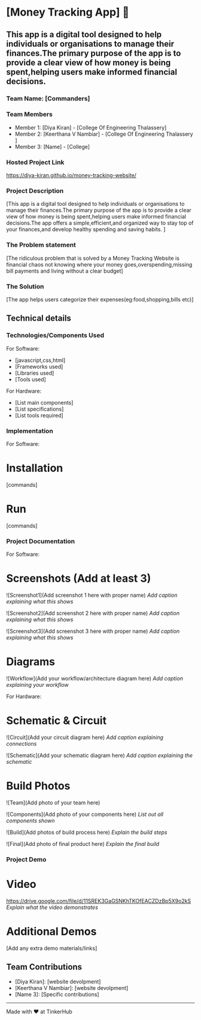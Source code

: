 # [Money Tracking App] 🎯


## This app is a digital tool designed to help individuals or organisations to manage their finances.The primary purpose of the app is to provide a clear view of how money is being spent,helping users make informed financial decisions.


### Team Name: [Commanders]


### Team Members
- Member 1: [Diya Kiran] - [College Of Engineering Thalassery]
- Member 2: [Keerthana V Nambiar] - [College Of Engineering Thalassery ]
- Member 3: [Name] - [College]

### Hosted Project Link
https://diya-kiran.github.io/money-tracking-website/

### Project Description
[This app is a digital tool designed to help individuals or organisations to manage their finances.The primary purpose of the app is to provide a clear view of how money is being spent,helping users make informed financial decisions.The app offers a simple,efficient,and organized way to stay top of your finances,and develop healthy spending and saving habits.
]

### The Problem statement
[The ridiculous problem that is solved by a Money Tracking Website is financial chaos not knowing where your money goes,overspending,missing bill payments and living without a clear budget]

### The Solution
[The app helps users categorize their expenses(eg:food,shopping,bills etc)]
## Technical details
### Technologies/Components Used
For Software:
- [javascript,css,html]
- [Frameworks used]
- [Libraries used]
- [Tools used]

For Hardware:
- [List main components]
- [List specifications]
- [List tools required]

### Implementation
For Software:
# Installation
[commands]

# Run
[commands]

### Project Documentation
For Software:

# Screenshots (Add at least 3)
![Screenshot1](Add screenshot 1 here with proper name)
*Add caption explaining what this shows*

![Screenshot2](Add screenshot 2 here with proper name)
*Add caption explaining what this shows*

![Screenshot3](Add screenshot 3 here with proper name)
*Add caption explaining what this shows*

# Diagrams
![Workflow](Add your workflow/architecture diagram here)
*Add caption explaining your workflow*

For Hardware:

# Schematic & Circuit
![Circuit](Add your circuit diagram here)
*Add caption explaining connections*

![Schematic](Add your schematic diagram here)
*Add caption explaining the schematic*

# Build Photos
![Team](Add photo of your team here)


![Components](Add photo of your components here)
*List out all components shown*

![Build](Add photos of build process here)
*Explain the build steps*

![Final](Add photo of final product here)
*Explain the final build*

### Project Demo
# Video
https://drive.google.com/file/d/11SREK3GaGSNKhTKOfEACZDzBp5X9o2kS
*Explain what the video demonstrates*

# Additional Demos
[Add any extra demo materials/links]

## Team Contributions
- [Diya Kiran]: [website devolpment]
- [Keerthana V Nambiar]: [website devolpment]
- [Name 3]: [Specific contributions]

---
Made with ❤️ at TinkerHub
